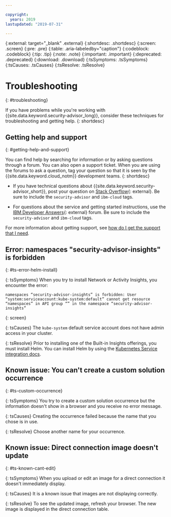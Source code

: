 ```yaml
---

copyright:
  years: 2019
lastupdated: "2019-07-31"

---
```


{:external: target="_blank" .external}
{:shortdesc: .shortdesc}
{:screen: .screen}
{:pre: .pre}
{:table: .aria-labeledby="caption"}
{:codeblock: .codeblock}
{:tip: .tip}
{:note: .note}
{:important: .important}
{:deprecated: .deprecated}
{:download: .download}
{:tsSymptoms: .tsSymptoms}
{:tsCauses: .tsCauses}
{:tsResolve: .tsResolve}

# Troubleshooting
{: #troubleshooting}

If you have problems while you're working with {{site.data.keyword.security-advisor_long}}, consider these techniques for troubleshooting and getting help.
{: shortdesc}


## Getting help and support
{: #getting-help-and-support}



You can find help by searching for information or by asking questions through a forum. You can also open a support ticket. When you are using the forums to ask a question, tag your question so that it is seen by the {{site.data.keyword.cloud_notm}} development teams.
{: shortdesc}

  * If you have technical questions about {{site.data.keyword.security-advisor_short}}, post your question on [Stack Overflow](https://stackoverflow.com/){: external}. Be sure to include the `security-advisor` and `ibm-cloud` tags.

  * For questions about the service and getting started instructions, use the [IBM Developer Answers](https://developer.ibm.com/){: external} forum. Be sure to include the `security-advisor` and `ibm-cloud` tags.


For more information about getting support, see [how do I get the support that I need](/docs/get-support?topic=get-support-getting-customer-support#getting-customer-support).


## Error: namespaces "security-advisor-insights" is forbidden
{: #ts-error-helm-install}

{: tsSymptoms}
When you try to install Network or Activity Insights, you encounter the error:

```
namespaces “security-advisor-insights” is forbidden: User “system:serviceaccount:kube-system:default” cannot get resource “namespaces” in API group “” in the namespace “security-advisor-insights”
```
{: screen}

{: tsCauses}
The `kube-system` default service account does not have admin access in your cluster.

{: tsResolve}
Prior to installing one of the Built-in Insights offerings, you must install Helm. You can install Helm by using the [Kubernetes Service integration docs](/docs/containers?topic=containers-helm).


## Known issue: You can't create a custom solution occurrence
{: #ts-custom-occurrence}

{: tsSymptoms}
You try to create a custom solution occurrence but the information doesn't show in a browser and you receive no error message.

{: tsCauses}
Creating the occurrence failed because the name that you chose is in use.

{: tsResolve}
Choose another name for your occurrence.

## Known issue: Direct connection image doesn't update
{: #ts-known-cant-edit}

{: tsSymptoms}
When you upload or edit an image for a direct connection it doesn't immediately display.

{: tsCauses}
It is a known issue that images are not displaying correctly.

{: tsResolve}
To see the updated image, refresh your browser. The new image is displayed in the direct connection table.

